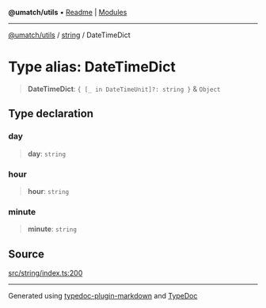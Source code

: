 **@umatch/utils** • [Readme](../../index.md) \| [Modules](../../modules.md)

***

[@umatch/utils](../../modules.md) / [string](../index.md) / DateTimeDict

# Type alias: DateTimeDict

> **DateTimeDict**: `{ [_ in DateTimeUnit]?: string }` & `Object`

## Type declaration

### day

> **day**: `string`

### hour

> **hour**: `string`

### minute

> **minute**: `string`

## Source

[src/string/index.ts:200](https://github.com/umatch-oficial/utils/blob/1813ff9/src/string/index.ts#L200)

***

Generated using [typedoc-plugin-markdown](https://www.npmjs.com/package/typedoc-plugin-markdown) and [TypeDoc](https://typedoc.org/)
